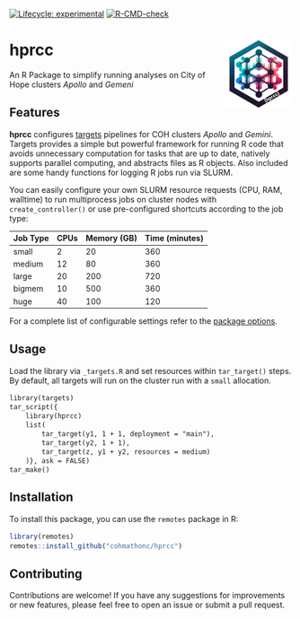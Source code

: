 <!-- badges: start -->
[![Lifecycle: experimental](https://img.shields.io/badge/lifecycle-experimental-orange.svg)](https://lifecycle.r-lib.org/articles/stages.html#experimental)
[![R-CMD-check](https://github.com/drejom/hprcc/actions/workflows/R-CMD-check.yaml/badge.svg)](https://github.com/drejom/hprcc/actions/workflows/R-CMD-check.yaml)
<!-- badges: end -->

# hprcc <img src="man/figures/logo.png" align="right" height="120" alt="" />
  
An R Package to simplify running analyses on City of Hope clusters _Apollo_ and _Gemeni_

## Features

**hprcc** configures [targets](https://books.ropensci.org/targets/) pipelines for COH clusters _Apollo_ and _Gemini_. Targets provides a simple but powerful framework for running R code that avoids unnecessary computation for tasks that are up to date, natively supports parallel computing, and abstracts files as R objects. Also included are some handy functions for logging R jobs run via SLURM.

You can easily configure your own SLURM resource requests (CPU, RAM, walltime) to run multiprocess jobs on cluster nodes with `create_controller()` or use pre-configured shortcuts according to the job type:

| Job Type | CPUs | Memory (GB) | Time (minutes) |
|----------|------|-------------|----------------|
| small    | 2    | 20          | 360            |
| medium   | 12   | 80          | 360            |
| large    | 20   | 200         | 720            |
| bigmem   | 10   | 500         | 360            |
| huge     | 40   | 100         | 120            |

For a complete list of configurable settings refer to the [package options](reference/package-options.html).

## Usage

Load the library via `_targets.R` and set resources within `tar_target()` steps. By default, all targets will run on the cluster run with a `small` allocation.

```
library(targets)    
tar_script({
    library(hprcc)
    list(
        tar_target(y1, 1 + 1, deployment = "main"),
        tar_target(y2, 1 + 1),
        tar_target(z, y1 + y2, resources = medium)
    )}, ask = FALSE)
tar_make()
```

## Installation

To install this package, you can use the `remotes` package in R:

```r
library(remotes)
remotes::install_github("cohmathonc/hprcc")
```

## Contributing

Contributions are welcome! If you have any suggestions for improvements or new features, please feel free to open an issue or submit a pull request.
